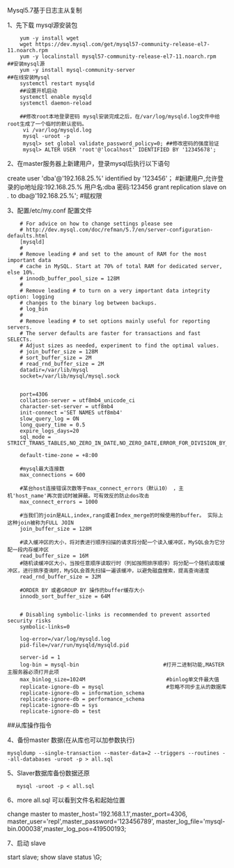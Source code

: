 Mysql5.7基于日志主从复制

1、先下载 mysql源安装包

        yum -y install wget
        wget https://dev.mysql.com/get/mysql57-community-release-el7-11.noarch.rpm   
        yum -y localinstall mysql57-community-release-el7-11.noarch.rpm              ##安装mysql源   
        yum -y install mysql-community-server                                        ##在线安装Mysql
        systemctl restart mysqld
        ##设置开机启动
        systemctl enable mysqld
        systemctl daemon-reload

        ##修改root本地登录密码 mysql安装完成之后，在/var/log/mysqld.log文件中给root生成了一个临时的默认密码。
         vi /var/log/mysqld.log
         mysql -uroot -p
         mysql> set global validate_password_policy=0; ##修改密码的强度验证
         mysql> ALTER USER 'root'@'localhost' IDENTIFIED BY '12345678';
        
2、在master服务器上新建用户，登录mysql后执行以下语句

create user 'dba'@'192.168.25.%' identified by '123456'；   #新建用户,允许登录的ip地址段:192.168.25.% 用户名:dba 密码:123456
grant replication slave on *.* to dba@'192.168.25.%';    #赋权限     

3、配置/etc/my.conf 配置文件

        # For advice on how to change settings please see
        # http://dev.mysql.com/doc/refman/5.7/en/server-configuration-defaults.html
        [mysqld]
        #
        # Remove leading # and set to the amount of RAM for the most important data
        # cache in MySQL. Start at 70% of total RAM for dedicated server, else 10%.
        # innodb_buffer_pool_size = 128M
        #
        # Remove leading # to turn on a very important data integrity option: logging
        # changes to the binary log between backups.
        # log_bin
        #
        # Remove leading # to set options mainly useful for reporting servers.
        # The server defaults are faster for transactions and fast SELECTs.
        # Adjust sizes as needed, experiment to find the optimal values.
        # join_buffer_size = 128M
        # sort_buffer_size = 2M
        # read_rnd_buffer_size = 2M
        datadir=/var/lib/mysql
        socket=/var/lib/mysql/mysql.sock


        port=4306
        collation-server = utf8mb4_unicode_ci
        character-set-server = utf8mb4
        init-connect ='SET NAMES utf8mb4'
        slow_query_log = ON
        long_query_time = 0.5
        expire_logs_days=20
        sql_mode = STRICT_TRANS_TABLES,NO_ZERO_IN_DATE,NO_ZERO_DATE,ERROR_FOR_DIVISION_BY_ZERO,NO_AUTO_CREATE_USER,NO_ENGINE_SUBSTITUTION

        default-time-zone = +8:00

        #mysql最大连接数
        max_connections = 600

        #某台host连接错误次数等于max_connect_errors（默认10） ，主机'host_name'再次尝试时被屏蔽。可有效反的防止dos攻击
        max_connect_errors = 1000

        #当我们的join是ALL,index,rang或者Index_merge的时候使用的buffer。 实际上这种join被称为FULL JOIN
        join_buffer_size = 128M

        #读入缓冲区的大小，将对表进行顺序扫描的请求将分配一个读入缓冲区，MySQL会为它分配一段内存缓冲区
        read_buffer_size = 16M
        #随机读缓冲区大小，当按任意顺序读取行时（列如按照排序顺序）将分配一个随机读取缓冲区，进行排序查询时，MySQL会首先扫描一遍该缓冲，以避免磁盘搜索，提高查询速度
        read_rnd_buffer_size = 32M

        #ORDER BY 或者GROUP BY 操作的buffer缓存大小
        innodb_sort_buffer_size = 64M


        # Disabling symbolic-links is recommended to prevent assorted security risks
        symbolic-links=0

        log-error=/var/log/mysqld.log
        pid-file=/var/run/mysqld/mysqld.pid

        server-id = 1
        log-bin = mysql-bin                           #打开二进制功能,MASTER主服务器必须打开此项
        max_binlog_size=1024M                          #binlog单文件最大值
        replicate-ignore-db = mysql                    #忽略不同步主从的数据库
        replicate-ignore-db = information_schema
        replicate-ignore-db = performance_schema
        replicate-ignore-db = sys
        replicate-ignore-db = test

##从库操作指令

4、备份master 数据(在从库也可以加参数执行)

    mysqldump --single-transaction --master-data=2 --triggers --routines --all-databases -uroot -p > all.sql 
    
5、Slaver数据库备份数据还原

       mysql -uroot -p < all.sql
       
6、more all.sql 可以看到文件名和起始位置

change master to master_host='192.168.1.1',master_port=4306, master_user='repl',master_password='123456789', master_log_file='mysql-bin.000038',master_log_pos=419500193;

7、启动 slave

start slave;
show slave status \G;
